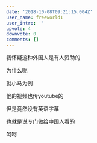 ```yaml
---
date: '2018-10-08T09:21:15.004Z'
user_name: freeworld1
user_intro: ''
upvote: 4
downvote: 0
comments: []
---
```


我怀疑这种外国人是有人资助的

为什么呢

就小马为例

他的视频也传youtube的

但是竟然没有英语字幕

也就是说专门做给中国人看的

呵呵
